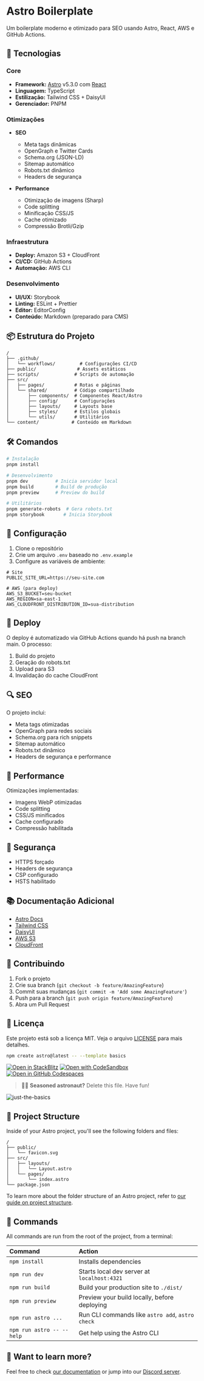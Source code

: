 # Astro Boilerplate

Um boilerplate moderno e otimizado para SEO usando Astro, React, AWS e GitHub Actions.

## 🚀 Tecnologias

### Core
- **Framework:** [Astro](https://astro.build/) v5.3.0 com [React](https://reactjs.org/)
- **Linguagem:** TypeScript
- **Estilização:** Tailwind CSS + DaisyUI
- **Gerenciador:** PNPM

### Otimizações
- **SEO**
  - Meta tags dinâmicas
  - OpenGraph e Twitter Cards
  - Schema.org (JSON-LD)
  - Sitemap automático
  - Robots.txt dinâmico
  - Headers de segurança

- **Performance**
  - Otimização de imagens (Sharp)
  - Code splitting
  - Minificação CSS/JS
  - Cache otimizado
  - Compressão Brotli/Gzip

### Infraestrutura
- **Deploy:** Amazon S3 + CloudFront
- **CI/CD:** GitHub Actions
- **Automação:** AWS CLI

### Desenvolvimento
- **UI/UX:** Storybook
- **Linting:** ESLint + Prettier
- **Editor:** EditorConfig
- **Conteúdo:** Markdown (preparado para CMS)

## 📦 Estrutura do Projeto

```text
/
├── .github/
│   └── workflows/         # Configurações CI/CD
├── public/               # Assets estáticos
├── scripts/             # Scripts de automação
├── src/
│   ├── pages/           # Rotas e páginas
│   └── shared/          # Código compartilhado
│       ├── components/  # Componentes React/Astro
│       ├── config/      # Configurações
│       ├── layouts/     # Layouts base
│       ├── styles/      # Estilos globais
│       └── utils/       # Utilitários
└── content/            # Conteúdo em Markdown
```

## 🛠 Comandos

```bash
# Instalação
pnpm install

# Desenvolvimento
pnpm dev          # Inicia servidor local
pnpm build        # Build de produção
pnpm preview      # Preview do build

# Utilitários
pnpm generate-robots  # Gera robots.txt
pnpm storybook       # Inicia Storybook
```

## 🔧 Configuração

1. Clone o repositório
2. Crie um arquivo `.env` baseado no `.env.example`
3. Configure as variáveis de ambiente:

```env
# Site
PUBLIC_SITE_URL=https://seu-site.com

# AWS (para deploy)
AWS_S3_BUCKET=seu-bucket
AWS_REGION=sa-east-1
AWS_CLOUDFRONT_DISTRIBUTION_ID=sua-distribution
```

## 🚀 Deploy

O deploy é automatizado via GitHub Actions quando há push na branch main. O processo:
1. Build do projeto
2. Geração do robots.txt
3. Upload para S3
4. Invalidação do cache CloudFront

## 🔍 SEO

O projeto inclui:
- Meta tags otimizadas
- OpenGraph para redes sociais
- Schema.org para rich snippets
- Sitemap automático
- Robots.txt dinâmico
- Headers de segurança e performance

## 📱 Performance

Otimizações implementadas:
- Imagens WebP otimizadas
- Code splitting
- CSS/JS minificados
- Cache configurado
- Compressão habilitada

## 🔐 Segurança

- HTTPS forçado
- Headers de segurança
- CSP configurado
- HSTS habilitado

## 📚 Documentação Adicional

- [Astro Docs](https://docs.astro.build)
- [Tailwind CSS](https://tailwindcss.com/docs)
- [DaisyUI](https://daisyui.com/docs)
- [AWS S3](https://aws.amazon.com/s3/)
- [CloudFront](https://aws.amazon.com/cloudfront/)

## 🤝 Contribuindo

1. Fork o projeto
2. Crie sua branch (`git checkout -b feature/AmazingFeature`)
3. Commit suas mudanças (`git commit -m 'Add some AmazingFeature'`)
4. Push para a branch (`git push origin feature/AmazingFeature`)
5. Abra um Pull Request

## 📝 Licença

Este projeto está sob a licença MIT. Veja o arquivo [LICENSE](LICENSE) para mais detalhes.

```sh
npm create astro@latest -- --template basics
```

[![Open in StackBlitz](https://developer.stackblitz.com/img/open_in_stackblitz.svg)](https://stackblitz.com/github/withastro/astro/tree/latest/examples/basics)
[![Open with CodeSandbox](https://assets.codesandbox.io/github/button-edit-lime.svg)](https://codesandbox.io/p/sandbox/github/withastro/astro/tree/latest/examples/basics)
[![Open in GitHub Codespaces](https://github.com/codespaces/badge.svg)](https://codespaces.new/withastro/astro?devcontainer_path=.devcontainer/basics/devcontainer.json)

> 🧑‍🚀 **Seasoned astronaut?** Delete this file. Have fun!

![just-the-basics](https://github.com/withastro/astro/assets/2244813/a0a5533c-a856-4198-8470-2d67b1d7c554)

## 🚀 Project Structure

Inside of your Astro project, you'll see the following folders and files:

```text
/
├── public/
│   └── favicon.svg
├── src/
│   ├── layouts/
│   │   └── Layout.astro
│   └── pages/
│       └── index.astro
└── package.json
```

To learn more about the folder structure of an Astro project, refer to [our guide on project structure](https://docs.astro.build/en/basics/project-structure/).

## 🧞 Commands

All commands are run from the root of the project, from a terminal:

| Command                   | Action                                           |
| :------------------------ | :----------------------------------------------- |
| `npm install`             | Installs dependencies                            |
| `npm run dev`             | Starts local dev server at `localhost:4321`      |
| `npm run build`           | Build your production site to `./dist/`          |
| `npm run preview`         | Preview your build locally, before deploying     |
| `npm run astro ...`       | Run CLI commands like `astro add`, `astro check` |
| `npm run astro -- --help` | Get help using the Astro CLI                     |

## 👀 Want to learn more?

Feel free to check [our documentation](https://docs.astro.build) or jump into our [Discord server](https://astro.build/chat).
